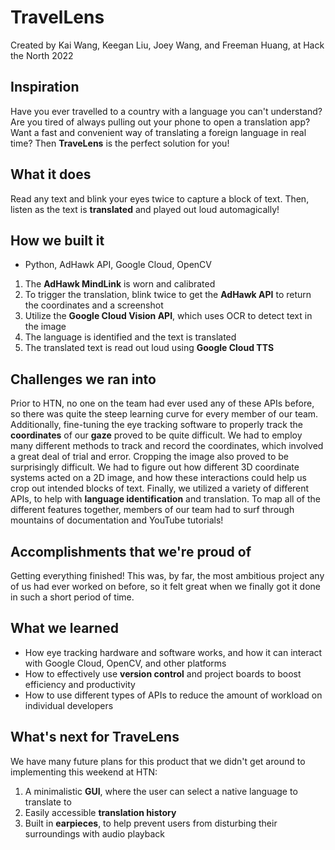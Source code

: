 # TravelLens

Created by Kai Wang, Keegan Liu, Joey Wang, and Freeman Huang, at Hack the North 2022

## Inspiration
Have you ever travelled to a country with a language you can't understand? Are you tired of always pulling out your phone to open a translation app? Want a fast and convenient way of translating a foreign language in real time? Then **TraveLens** is the perfect solution for you!

## What it does
Read any text and blink your eyes twice to capture a block of text. Then, listen as the text is **translated** and played out loud automagically!

## How we built it
- Python, AdHawk API, Google Cloud, OpenCV
1. The **AdHawk MindLink** is worn and calibrated
2. To trigger the translation, blink twice to get the **AdHawk API** to return the coordinates and a screenshot
3. Utilize the **Google Cloud Vision API**, which uses OCR to detect text in the image
4. The language is identified and the text is translated
5. The translated text is read out loud using **Google Cloud TTS**

## Challenges we ran into
Prior to HTN, no one on the team had ever used any of these APIs before, so there was quite the steep learning curve for every member of our team. 
Additionally, fine-tuning the eye tracking software to properly track the **coordinates** of our **gaze** proved to be quite difficult. We had to employ many different methods to track and record the coordinates, which involved a great deal of trial and error. 
Cropping the image also proved to be surprisingly difficult. We had to figure out how different 3D coordinate systems acted on a 2D image, and how these interactions could help us crop out intended blocks of text.
Finally, we utilized a variety of different APIs, to help with **language identification** and translation. To map all of the different features together, members of our team had to surf through mountains of documentation and YouTube tutorials!

## Accomplishments that we're proud of
Getting everything finished! This was, by far, the most ambitious project any of us had ever worked on before, so it felt great when we finally got it done in such a short period of time.

## What we learned
- How eye tracking hardware and software works, and how it can interact with Google Cloud, OpenCV, and other platforms
- How to effectively use **version control** and project boards to boost efficiency and productivity
- How to use different types of APIs to reduce the amount of workload on individual developers

## What's next for TraveLens
We have many future plans for this product that we didn't get around to implementing this weekend at HTN:
1. A minimalistic **GUI**, where the user can select a native language to translate to
2. Easily accessible **translation history**
3. Built in **earpieces**, to help prevent users from disturbing their surroundings with audio playback
